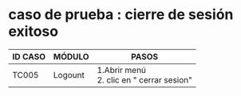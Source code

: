 # caso de prueba : cierre de sesión exitoso

| ID CASO | MÓDULO | PASOS |
|---------|--------|-------|
| TC005   | Logount| 1.Abrir menú <br> 2. clic en " cerrar sesion"
